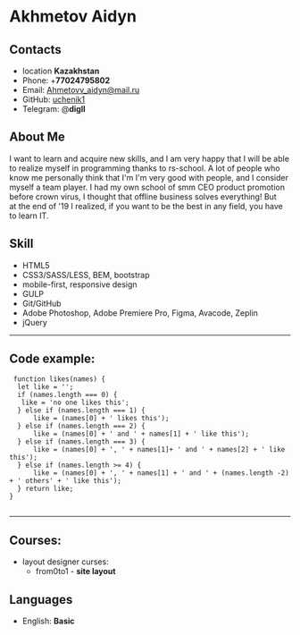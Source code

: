 # Akhmetov Aidyn
## Contacts
* location **Kazakhstan**
* Phone:
+**77024795802**
* Email: Ahmetovv_aidyn@mail.ru
* GitHub: [uchenik1](https://github.com/uchenik1/rsschool-cv/tree/gh-pages)
* Telegram: @**digll**

## About Me

I want to learn and acquire new skills, and I am very happy that I will be able to realize myself in programming thanks to rs-school. A lot of people who know me personally think that I'm 
I'm very good with people, and I consider myself a team player. I had my own school of smm CEO product promotion before crown virus, I thought that offline business solves everything! But  
at the end of '19 I realized, if you want to be the best in any field, you have to learn IT. 

## Skill

* HTML5
* CSS3/SASS/LESS, BEM, bootstrap
* mobile-first, responsive design
* GULP
* Git/GitHub
* Adobe Photoshop, Adobe Premiere Pro, Figma, Avacode, Zeplin
* jQuery

---

## Code example: 

```
 function likes(names) {
  let like = '';
  if (names.length === 0) {
   like = 'no one likes this'; 
  } else if (names.length === 1) {
      like = (names[0] + ' likes this');
  } else if (names.length === 2) {
      like = (names[0] + ' and ' + names[1] + ' like this');
  } else if (names.length === 3) {
      like = (names[0] + ', ' + names[1]+ ' and ' + names[2] + ' like this');
  } else if (names.length >= 4) {
      like = (names[0] + ', ' + names[1] + ' and ' + (names.length -2) + ' others' + ' like this');
  } return like;
}
 
```
---

## Courses:
* layout designer curses: 
  + from0to1 - **site layout** 

## Languages
* English: **Basic**
